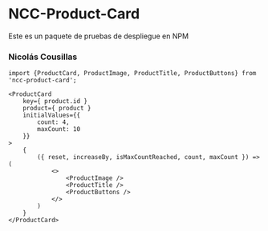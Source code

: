 # NCC-Product-Card

Este es un paquete de pruebas de despliegue en NPM

### Nicolás Cousillas

```
import {ProductCard, ProductImage, ProductTitle, ProductButtons} from 'ncc-product-card';
```

```
<ProductCard
    key={ product.id }
    product={ product }
    initialValues={{
        count: 4,
        maxCount: 10
    }}
>
    {
        ({ reset, increaseBy, isMaxCountReached, count, maxCount }) => (
            <>
                <ProductImage />
                <ProductTitle />
                <ProductButtons />
            </>
        )
    }
</ProductCard> 
```